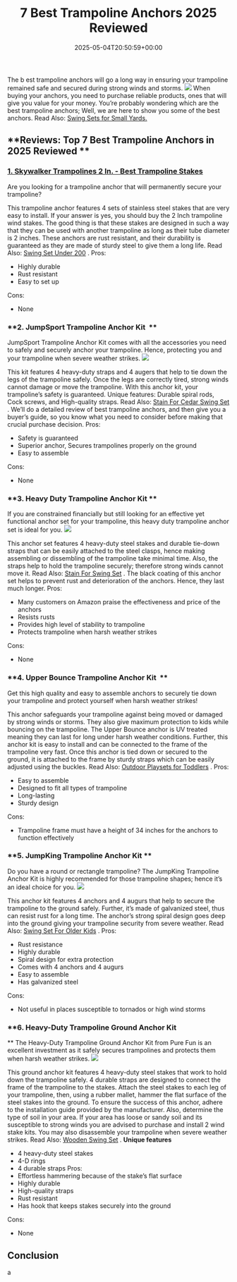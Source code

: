 ﻿---
layout: post
title: 7 Best Trampoline Anchors 2025 Reviewed
date: '2025-05-04T20:50:59+00:00'
categories:
- Guide
tags: []
slug: /best-trampoline-anchors/
lastmod: 2025-05-07T12:21:25+03:00
---

The b
est trampoline anchors will go a long way in ensuring your trampoline remained safe and secured during strong winds and storms.
![](/assets/img/img/)
When buying your anchors, you need to purchase reliable products, ones that will give you value for your money.
You’re probably wondering which are the best trampoline anchors; Well, we are here to show you some of the best anchors. Read Also:
[Swing Sets for Small Yards.](https://pestpolicy.com/best-swing-sets-for-small-yards/)
## **Reviews: Top 7 Best Trampoline Anchors in 2025 Reviewed **
### [1. Skywalker Trampolines 2 In. - Best Trampoline Stakes](https://www.amazon.com/dp/B005I62R6G/?tag=p-policy-20)
Are you looking for a trampoline anchor that will permanently secure your trampoline?

This trampoline anchor features 4 sets of stainless steel stakes that are very easy to install. If your answer is yes, you should buy the 2 Inch trampoline wind stakes.
The good thing is that these stakes are designed in such a way that they can be used with another trampoline as long as their tube diameter is 2 inches.
These anchors are rust resistant, and their durability is guaranteed as they are made of sturdy steel to give them a long life. Read Also:
[Swing Set Under 200](https://pestpolicy.com/best-swing-set-under-200/)
.
Pros:
- Highly durable
- Rust resistant
- Easy to set up

Cons:
- None

### **2. JumpSport Trampoline Anchor Kit  **
JumpSport Trampoline Anchor Kit comes with all the accessories you need to safely and securely anchor your trampoline. Hence, protecting you and your trampoline when severe weather strikes.
![](/assets/img/e/ir)

This kit features 4 heavy-duty straps and 4 augers that help to tie down the legs of the trampoline safely. Once the legs are correctly tired, strong winds cannot damage or move the trampoline.
With this anchor kit, your trampoline’s safety is guaranteed. Unique features: Durable spiral rods, Cock screws, and High-quality straps. Read Also:
[Stain For Cedar Swing Set](https://pestpolicy.com/best-stain-for-cedar-swing-set/)
.
We’ll do a detailed review of best trampoline anchors, and then give you a buyer’s guide, so you know what you need to consider before making that crucial purchase decision.
Pros:
- Safety is guaranteed
- Superior anchor, Secures trampolines properly on the ground
- Easy to assemble

Cons:
- None

### **3. Heavy Duty Trampoline Anchor Kit **
If you are constrained financially but still looking for an effective yet functional anchor set for your trampoline, this heavy duty trampoline anchor set is ideal for you.
![](/assets/img/e/ir)

This anchor set features 4 heavy-duty steel stakes and durable tie-down straps that can be easily attached to the steel clasps, hence making assembling or dissembling of the trampoline take minimal time.
Also, the straps help to hold the trampoline securely; therefore strong winds cannot move it. Read Also:
[Stain For Swing Set](https://pestpolicy.com/best-stain-for-swing-set/)
.
The black coating of this anchor set helps to prevent rust and deterioration of the anchors. Hence, they last much longer.
Pros:
- Many customers on Amazon praise the effectiveness and price of the anchors
- Resists rusts
- Provides high level of stability to trampoline
- Protects trampoline when harsh weather strikes

Cons:
- None

### **4. Upper Bounce Trampoline Anchor Kit  **
Get this high quality and easy to assemble anchors to securely tie down your trampoline and protect yourself when harsh weather strikes!

This anchor safeguards your trampoline against being moved or damaged by strong winds or storms. They also give maximum protection to kids while bouncing on the trampoline.
The Upper Bounce anchor is UV treated meaning they can last for long under harsh weather conditions. Further, this anchor kit is easy to install and can be connected to the frame of the trampoline very fast.
Once this anchor is tied down or secured to the ground, it is attached to the frame by sturdy straps which can be easily adjusted using the buckles. Read Also:
[Outdoor Playsets for Toddlers](https://pestpolicy.com/best-outdoor-playsets-for-toddlers/)
.
Pros:
- Easy to assemble
- Designed to fit all types of trampoline
- Long-lasting
- Sturdy design

Cons:
- Trampoline frame must have a height of 34 inches for the anchors to function effectively

### **5. JumpKing Trampoline Anchor Kit **
Do you have a round or rectangle trampoline? The JumpKing Trampoline Anchor Kit is highly recommended for those trampoline shapes; hence it’s an ideal choice for you.
![](/assets/img/e/ir)

This anchor kit features 4 anchors and 4 augurs that help to secure the trampoline to the ground safely. Further, it’s made of galvanized steel, thus can resist rust for a long time.
The anchor’s strong spiral design goes deep into the ground giving your trampoline security from severe weather. Read Also:
[Swing Set For Older Kids](https://pestpolicy.com/best-swing-set-for-older-kids/)
.
Pros:
- Rust resistance
- Highly durable
- Spiral design for extra protection
- Comes with 4 anchors and 4 augurs
- Easy to assemble
- Has galvanized steel

Cons:
- Not useful in places susceptible to tornados or high wind storms

### **6. Heavy-Duty Trampoline Ground Anchor Kit
**
The Heavy-Duty Trampoline Ground Anchor Kit from Pure Fun is an excellent investment as it safely secures trampolines and protects them when harsh weather strikes.
![](/assets/img/e/ir)

This ground anchor kit features 4 heavy-duty steel stakes that work to hold down the trampoline safely. 4 durable straps are designed to connect the frame of the trampoline to the stakes.
Attach the steel stakes to each leg of your trampoline, then, using a rubber mallet, hammer the flat surface of the steel stakes into the ground.
To ensure the success of this anchor, adhere to the installation guide provided by the manufacturer.
Also, determine the type of soil in your area. If your area has loose or sandy soil and its susceptible to strong winds you are advised to purchase and install 2 wind stake kits.
You may also disassemble your trampoline when severe weather strikes. Read Also:
[Wooden Swing Set](https://pestpolicy.com/best-wooden-swing-set-reviews/)
.
**Unique features**
- 4 heavy-duty steel stakes
- 4-D rings
- 4 durable straps
Pros:
- Effortless hammering because of the stake’s flat surface
- Highly durable
- High-quality straps
- Rust resistant
- Has hook that keeps stakes securely into the ground

Cons:
- None

## Conclusion
a